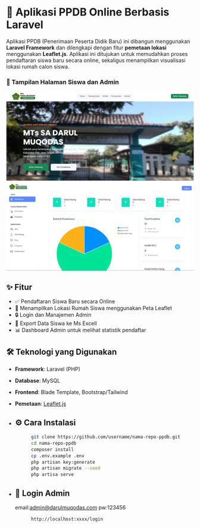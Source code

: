 # 🏫 Aplikasi PPDB Online Berbasis Laravel

Aplikasi PPDB (Penerimaan Peserta Didik Baru) ini dibangun menggunakan **Laravel Framework** dan dilengkapi dengan fitur **pemetaan lokasi** menggunakan **Leaflet.js**. Aplikasi ini ditujukan untuk memudahkan proses pendaftaran siswa baru secara online, sekaligus menampilkan visualisasi lokasi rumah calon siswa.

### 🔐 Tampilan Halaman Siswa dan Admin
![Admin Page](public/img/client.png)
![Admin Page](public/img/admin.png)

## ✨ Fitur

- ✅ Pendaftaran Siswa Baru secara Online
- 📍 Menampilkan Lokasi Rumah Siswa menggunakan Peta Leaflet
- 🔒 Login dan Manajemen Admin
- 📄 Export Data Siswa ke Ms Excell
- 📊 Dashboard Admin untuk melihat statistik pendaftar

## 🛠️ Teknologi yang Digunakan

- **Framework**: Laravel (PHP)
- **Database**: MySQL
- **Frontend**: Blade Template, Bootstrap/Tailwind
- **Pemetaan**: [Leaflet.js](https://leafletjs.com/)

- ## ⚙️ Cara Instalasi
  ```bash
        git clone https://github.com/username/nama-repo-ppdb.git
        cd nama-repo-ppdb
        composer install
        cp .env.example .env
        php artisan key:generate
        php artisan migrate --seed
        php artisa serve

- ## 👤 Login Admin
  email:admin@darulmuqodas.com pw:123456
  ```bash
        http://localhost:xxxx/login

